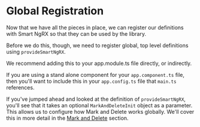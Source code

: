 # Global Registration

Now that we have all the pieces in place, we can register our definitions with Smart NgRX so that they can be used by the library.

Before we do this, though, we need to register global, top level definitions using `provideSmartNgRX`.

We recommend adding this to your app.module.ts file directly, or indirectly.

If you are using a stand alone component for your `app.component.ts` file, then you'll want to include this in your `app.config.ts` file that `main.ts` references.

If you've jumped ahead and looked at the definition of `provideSmartNgRX`, you'll see that it takes an optional `MarkAndDeleteInit` object as a parameter. This allows us to configure how Mark and Delete works globally. We'll cover this in more detail in the [Mark and Delete](/using-smart-ng-rx/mark-and-delete) section.
